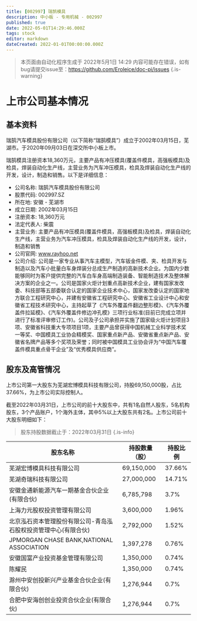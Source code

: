 ```yaml
---
title: [002997] 瑞鹄模具
description: 中小板 - 专用机械 - 002997
published: true
date: 2022-05-01T14:29:46.000Z
tags: stock
editor: markdown
dateCreated: 2022-01-01T00:00:00.000Z
---
```


> 本页面由自动化程序生成于 2022年5月1日 14:29
> 内容可能存在错误，如有bug请提交issue至：https://github.com/Eroleice/doc-pi/issues
{.is-warning}

# 上市公司基本情况

## 基本资料

瑞鹄汽车模具股份有限公司（以下简称“瑞鹄模具”）成立于2002年03月15日，芜湖市。于2020年09月03日在深交所中小板上市。

瑞鹄模具注册资本18,360万元，主要产品有冲压模具(覆盖件模具，高强板模具)及检具，焊装自动化生产线，主营业务为汽车冲压模具，检具及焊装自动化生产线的开发，设计，制造和销售。以下是详细信息：

- 公司名称: 瑞鹄汽车模具股份有限公司
- 股票代码: 002997.SZ
- 所在地: 安徽 - 芜湖市
- 成立日期: 2002年03月15日
- 注册资本: 18,360万元
- 法定代表人: 柴震
- 主营业务: 主要产品有冲压模具(覆盖件模具，高强板模具)及检具，焊装自动化生产线，主营业务为汽车冲压模具，检具及焊装自动化生产线的开发，设计，制造和销售
- 公司官网: www.rayhoo.net
- 公司介绍: 公司是一家专业从事汽车主模型，汽车钣金件模、夹、检具开发与制造以及汽车小批量白车身焊装分总成生产制造的高新技术企业。为国内少数能够同时为客户提供完整的汽车白车身高端制造装备、智能制造技术及整体解决方案的企业之一。公司是国家火炬计划重点高新技术企业，建有国家发改委、科技部等五部委联合认定的国家企业技术中心，国家发改委认定的国家地方联合工程研究中心，并建有安徽省工程研究中心、安徽省工业设计中心和安徽省工程技术研究中心，主持起草了《汽车外覆盖件翻边整形模》、《汽车外覆盖件拉延模》、《汽车外覆盖件修边冲孔模》三项行业标准(目前已完成立项并进行了标准评审修订工作)。公司及子公司承担并实施了国家级火炬计划项目3项、安徽省科技重大专项项目1项，主要产品曾获得中国机械工业科学技术奖一等奖、中国模具工业协会精模奖、国家重点新产品、安徽省重点新产品、安徽省名牌产品等多个奖项及荣誉；同时被中国模具工业协会评为“中国汽车覆盖件模具重点骨干企业”及“优秀模具供应商”。


## 股东及高管情况

上市公司第一大股东为芜湖宏博模具科技有限公司，持股69,150,000股，占比37.66%，为上市公司实际控制人。

截至2022年03月31日，上市公司的前十大股东中，共有1名自然人股东，5名机构股东，3个产品账户，1个海外主体，其中5%以上大股东共有2名。上市公司前十大股东明细如下：

> 股东持股数据截止于：2022年03月31日
{.is-info}

| 股东名称 | 持股数量（股） | 持股比例 |
| --- | --- | --- |
| 芜湖宏博模具科技有限公司 | 69,150,000 | 37.66% |
| 芜湖奇瑞科技有限公司 | 27,000,000 | 14.71% |
| 安徽金通新能源汽车一期基金合伙企业(有限合伙) | 6,785,798 | 3.7% |
| 上海力元股权投资管理有限公司 | 3,600,000 | 1.96% |
| 北京泓石资本管理股份有限公司-青岛泓石股权投资管理中心(有限合伙) | 2,792,000 | 1.52% |
| JPMORGAN CHASE BANK,NATIONAL ASSOCIATION | 1,397,278 | 0.76% |
| 安徽国富产业投资基金管理有限公司 | 1,350,000 | 0.74% |
| 陈耀民 | 1,350,000 | 0.74% |
| 滁州中安创投新兴产业基金合伙企业(有限合伙) | 1,276,944 | 0.7% |
| 合肥中安海创创业投资合伙企业(有限合伙) | 1,276,944 | 0.7% |




